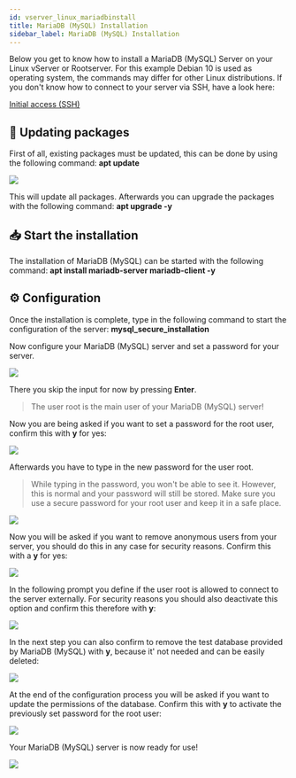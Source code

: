 ```yaml
---
id: vserver_linux_mariadbinstall
title: MariaDB (MySQL) Installation
sidebar_label: MariaDB (MySQL) Installation
---
```


Below you get to know how to install a MariaDB (MySQL) Server on your Linux vServer or Rootserver. For this example Debian 10 is used as operating system, the commands may differ for other Linux distributions. If you don't know how to connect to your server via SSH, have a look here:

[Initial access (SSH)](https://zap-hosting.com/guides/docs/en/vserver_linux_ssh/)

## 🔄 Updating packages

First of all, existing packages must be updated, this can be done by using the following command: **apt update**

![](https://screensaver01.zap-hosting.com/index.php/s/QSZQ8Rznwn8qqX5/preview)

This will update all packages. Afterwards you can upgrade the packages with the following command: **apt upgrade -y**


## 📥 Start the installation

The installation of MariaDB (MySQL) can be started with the following command: **apt install mariadb-server mariadb-client -y**


## ⚙️ Configuration

Once the installation is complete, type in the following command to start the configuration of the server: **mysql_secure_installation**

Now configure your MariaDB (MySQL) server and set a password for your server.

![](https://screensaver01.zap-hosting.com/index.php/s/wrD9zKSP3e7YYo7/preview)

There you skip the input for now by pressing **Enter**.

> The user root is the main user of your MariaDB (MySQL) server!

Now you are being asked if you want to set a password for the root user, confirm this with **y** for yes: 

![](https://screensaver01.zap-hosting.com/index.php/s/TQLtqioF665m4e3/preview)


Afterwards you have to type in the new password for the user root.


> While typing in the password, you won't be able to see it. However, this is normal and your password will still be stored. Make sure you use a secure 
> password for your root user and keep it in a safe place. 

![](https://screensaver01.zap-hosting.com/index.php/s/P5d4YFwzom2FF57/preview)

Now you will be asked if you want to remove anonymous users from your server, you should do this in any case for security reasons. Confirm this with a **y** for yes:

![](https://screensaver01.zap-hosting.com/index.php/s/a3yq3RE9Lijnnwr/preview)

In the following prompt you define if the user root is allowed to connect to the server externally. For security reasons you should also deactivate this option and confirm this therefore with **y**:

![](https://screensaver01.zap-hosting.com/index.php/s/y6W6Ddan6dJG7Ht/preview)

In the next step you can also confirm to remove the test database provided by MariaDB (MySQL) with **y**, because it' not needed and can be easily deleted:

![](https://screensaver01.zap-hosting.com/index.php/s/AGcABcXxGLgKP9N/preview)


At the end of the configuration process you will be asked if you want to update the permissions of the database. Confirm this with **y** to activate the previously set password for the root user:

![](https://screensaver01.zap-hosting.com/index.php/s/FgqdDbFmyBQZ9Ag/preview)


Your MariaDB (MySQL) server is now ready for use!

![](https://screensaver01.zap-hosting.com/index.php/s/Z54ek7W4sXeniJE/preview)
